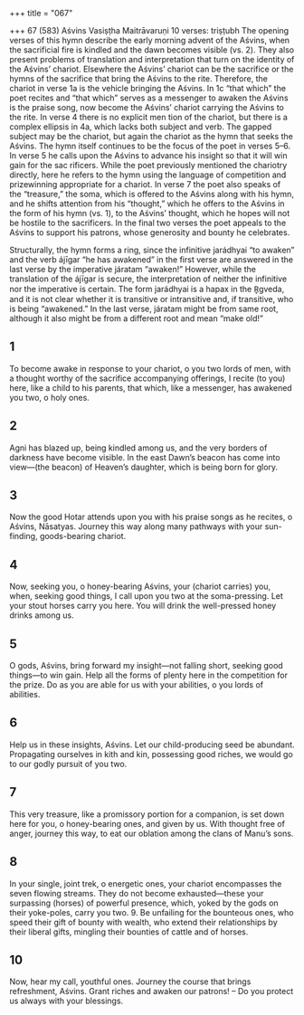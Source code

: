 +++
title = "067"

+++
67 (583) Aśvins
Vasiṣṭha Maitrāvaruṇi
10 verses: triṣṭubh
The opening verses of this hymn describe the early morning advent of the Aśvins,  when the sacrificial fire is kindled and the dawn becomes visible (vs. 2). They also  present problems of translation and interpretation that turn on the identity of the  Aśvins’ chariot. Elsewhere the Aśvins’ chariot can be the sacrifice or the hymns of  the sacrifice that bring the Aśvins to the rite. Therefore, the chariot in verse 1a is  the vehicle bringing the Aśvins. In 1c “that which” the poet recites and “that which”  serves as a messenger to awaken the Aśvins is the praise song, now become the  Aśvins’ chariot carrying the Aśvins to the rite. In verse 4 there is no explicit men tion of the chariot, but there is a complex ellipsis in 4a, which lacks both subject  and verb. The gapped subject may be the chariot, but again the chariot as the hymn  that seeks the Aśvins.
The hymn itself continues to be the focus of the poet in verses 5–6. In verse 5  he calls upon the Aśvins to advance his insight so that it will win gain for the sac rificers. While the poet previously mentioned the chariotry directly, here he refers  to the hymn using the language of competition and prizewinning appropriate for a  chariot. In verse 7 the poet also speaks of the “treasure,” the soma, which is offered  to the Aśvins along with his hymn, and he shifts attention from his “thought,” which  he offers to the Aśvins in the form of his hymn (vs. 1), to the Aśvins’ thought, which  he hopes will not be hostile to the sacrificers. In the final two verses the poet appeals  to the Aśvins to support his patrons, whose generosity and bounty he celebrates.

Structurally, the hymn forms a ring, since the infinitive jarádhyai “to awaken”  and the verb ájīgar “he has awakened” in the first verse are answered in the last verse  by the imperative járatam “awaken!” However, while the translation of the ájīgar is  secure, the interpretation of neither the infinitive nor the imperative is certain. The  form jarádhyai is a hapax in the R̥gveda, and it is not clear whether it is transitive  or intransitive and, if transitive, who is being “awakened.” In the last verse, járatam
might be from same root, although it also might be from a different root and mean  “make old!”
## 1
To become awake in response to your chariot, o you two lords of men,  with a thought worthy of the sacrifice accompanying offerings,
I recite (to you) here, like a child to his parents, that which, like a
messenger, has awakened you two, o holy ones.
## 2
Agni has blazed up, being kindled among us, and the very borders of  darkness have become visible.
In the east Dawn’s beacon has come into view—(the beacon) of Heaven’s  daughter, which is being born for glory.
## 3
Now the good Hotar attends upon you with his praise songs as he recites,  o Aśvins, Nāsatyas.
Journey this way along many pathways with your sun-finding,
goods-bearing chariot.
## 4
Now, seeking you, o honey-bearing Aśvins, your (chariot carries)  you, when, seeking good things, I call upon you two at the
soma-pressing.
Let your stout horses carry you here. You will drink the well-pressed  honey drinks among us.
## 5
O gods, Aśvins, bring forward my insight—not falling short, seeking  good things—to win gain.
Help all the forms of plenty here in the competition for the prize. Do as  you are able for us with your abilities, o you lords of abilities.
## 6
Help us in these insights, Aśvins. Let our child-producing seed be  abundant.
Propagating ourselves in kith and kin, possessing good riches, we would  go to our godly pursuit of you two.
## 7
This very treasure, like a promissory portion for a companion, is set  down here for you, o honey-bearing ones, and given by us.
With thought free of anger, journey this way, to eat our oblation among  the clans of Manu’s sons.
## 8
In your single, joint trek, o energetic ones, your chariot encompasses the  seven flowing streams.
They do not become exhausted—these your surpassing (horses) of
powerful presence, which, yoked by the gods on their yoke-poles, carry  you two. 9. Be unfailing for the bounteous ones, who speed their gift of bounty  with wealth,
who extend their relationships by their liberal gifts, mingling their
bounties of cattle and of horses.
## 10
Now, hear my call, youthful ones. Journey the course that brings  refreshment, Aśvins.
Grant riches and awaken our patrons! – Do you protect us always with  your blessings.